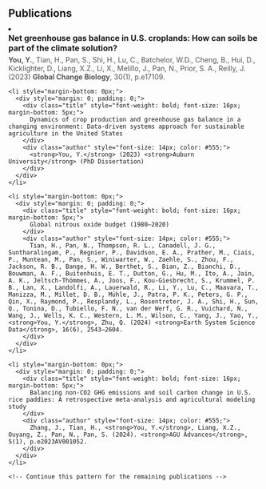 <h1 id="publications"></h1>
<h2 style="margin: 60px 0px 10px;">Publications</h2>

<div class="publications" style="padding-left: 0px;">
    <li style="margin-bottom: 0px;">
      <div style="margin: 0; padding: 0;">
        <div class="title" style="font-weight: bold; font-size: 16px; margin-bottom: 5px;">
          Net greenhouse gas balance in U.S. croplands: How can soils be part of the climate solution?
        </div>
        <div class="author" style="font-size: 14px; color: #555;">
          <strong>You, Y.</strong>, Tian, H., Pan, S., Shi, H., Lu, C., Batchelor, W.D., Cheng, B., Hui, D., Kicklighter, D., Liang, X.Z., Li, X., Melillo, J., Pan, N., Prior, S. A., Reilly, J. (2023) <strong>Global Change Biology</strong>, 30(1), p.e17109.
        </div>
      </div>
    </li>

    <li style="margin-bottom: 0px;">
      <div style="margin: 0; padding: 0;">
        <div class="title" style="font-weight: bold; font-size: 16px; margin-bottom: 5px;">
          Dynamics of crop production and greenhouse gas balance in a changing environment: Data-driven systems approach for sustainable agriculture in the United States
        </div>
        <div class="author" style="font-size: 14px; color: #555;">
          <strong>You, Y.</strong> (2023) <strong>Auburn University</strong> (PhD Dissertation)
        </div>
      </div>
    </li>

    <li style="margin-bottom: 0px;">
      <div style="margin: 0; padding: 0;">
        <div class="title" style="font-weight: bold; font-size: 16px; margin-bottom: 5px;">
          Global nitrous oxide budget (1980–2020)
        </div>
        <div class="author" style="font-size: 14px; color: #555;">
          Tian, H., Pan, N., Thompson, R. L., Canadell, J. G., Suntharalingam, P., Regnier, P., Davidson, E. A., Prather, M., Ciais, P., Muntean, M., Pan, S., Winiwarter, W., Zaehle, S., Zhou, F., Jackson, R. B., Bange, H. W., Berthet, S., Bian, Z., Bianchi, D., Bouwman, A. F., Buitenhuis, E. T., Dutton, G., Hu, M., Ito, A., Jain, A. K., Jeltsch-Thömmes, A., Joos, F., Kou-Giesbrecht, S., Krummel, P. B., Lan, X., Landolfi, A., Lauerwald, R., Li, Y., Lu, C., Maavara, T., Manizza, M., Millet, D. B., Mühle, J., Patra, P. K., Peters, G. P., Qin, X., Raymond, P., Resplandy, L., Rosentreter, J. A., Shi, H., Sun, Q., Tonina, D., Tubiello, F. N., van der Werf, G. R., Vuichard, N., Wang, J., Wells, K. C., Western, L. M., Wilson, C., Yang, J., Yao, Y., <strong>You, Y.</strong>, Zhu, Q. (2024) <strong>Earth System Science Data</strong>, 16(6), 2543–2604.
        </div>
      </div>
    </li>

    <li style="margin-bottom: 0px;">
      <div style="margin: 0; padding: 0;">
        <div class="title" style="font-weight: bold; font-size: 16px; margin-bottom: 5px;">
          Balancing non‐CO2 GHG emissions and soil carbon change in U.S. rice paddies: A retrospective meta‐analysis and agricultural modeling study
        </div>
        <div class="author" style="font-size: 14px; color: #555;">
          Zhang, J., Tian, H., <strong>You, Y.</strong>, Liang, X.Z., Ouyang, Z., Pan, N., Pan, S. (2024). <strong>AGU Advances</strong>, 5(1), p.e2023AV001052.
        </div>
      </div>
    </li>

    <!-- Continue this pattern for the remaining publications -->
</div>
